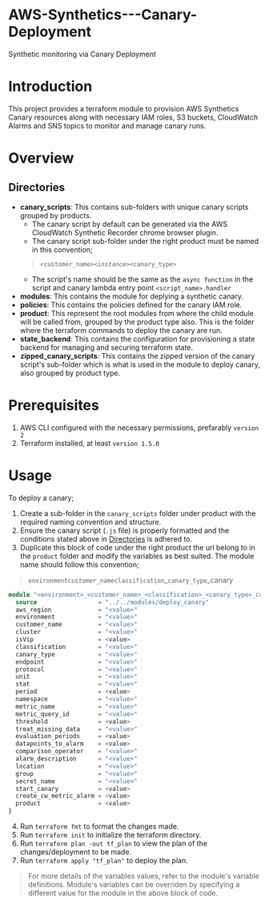 # AWS-Synthetics---Canary-Deployment
Synthetic monitoring via Canary Deployment

# Introduction 
This project provides a terraform module to provision AWS Synthetics Canary resources along with necessary IAM roles, S3 buckets, CloudWatch Alarms and SNS topics to monitor and manage canary runs.

# Overview
## Directories
* **canary_scripts**: This contains sub-folders with unique canary scripts grouped by products. 
    * The canary script by default can be generated via the AWS CloudWatch Synthetic Recorder chrome browser plugin.
    * The canary script sub-folder under the right product must be named in this convention;
    > `<customer_name>`_`<instance>`_`<canary_type>`
    * The script's name should be the same as the `async function` in the script and canary lambda entry point `<script_name>.handler` 
* **modules**: This contains the module for deplying a synthetic canary.
* **policies**: This contains the policies defined for the canary IAM role.
* **product**: This represent the root modules from where the child module will be called from, grouped by the product type also. This is the folder where the terraform commands to deploy the canary are run.
* **state_backend**: This contains the configuration for provisioning a state backend for managing and securing terraform state.
* **zipped_canary_scripts**: This contains the zipped version of the canary script's sub-folder which is what is used in the module to deploy canary, also grouped by product type.

# Prerequisites
1. AWS CLI configured with the necessary permissions, prefarably `version 2`
2. Terraform installed, at least `version 1.5.0`

# Usage
To deploy a canary;
1. Create a sub-folder in the `canary_scripts` folder under product with the required naming convention and structure.
2. Ensure the canary script (`.js` file) is properly formatted and the conditions stated above in [Directories](#directories) is adhered to.
3. Duplicate this block of code under the right product the url belong to in the `product` folder and modify the variables as best suited. The module name should follow this convention;
> `environment`_`customer_name`_`classification`_`canary_type`_canary
```terraform
module "<environment>_<customer_name>_<classification>_<canary_type>_canary" {
  source                 = "../../modules/deploy_canary"
  aws_region             = "<value>"
  environment            = "<value>"
  customer_name          = "<value>"
  cluster                = "<value>"
  isVip                  = <value>
  classification         = "<value>"
  canary_type            = "<value>"
  endpoint               = "<value>"
  protocol               = "<value>"
  unit                   = "<value>"
  stat                   = "<value>"
  period                 = <value>
  namespace              = "<value>"
  metric_name            = "<value>"
  metric_query_id        = "<value>"
  threshold              = <value>
  treat_missing_data     = "<value>"
  evaluation_periods     = <value>
  datapoints_to_alarm    = <value>
  comparison_operator    = "<value>"
  alarm_description      = "<value>"
  location               = "<value>"
  group                  = "<value>"
  secret_name            = "<value>"
  start_canary           = <value>
  create_cw_metric_alarm = <value>
  product                = <value>
}
```
4. Run `terraform fmt` to format the changes made.
5. Run `terraform init` to initialize the terraform directory.
6. Run `terraform plan -out tf_plan` to view the plan of the changes/deployment to be made.
7. Run `terraform apply "tf_plan"` to deploy the plan.

> For more details of the variables values, refer to the module's variable definitions. Module's variables can be overriden by specifying a different value for the module in the above block of code.